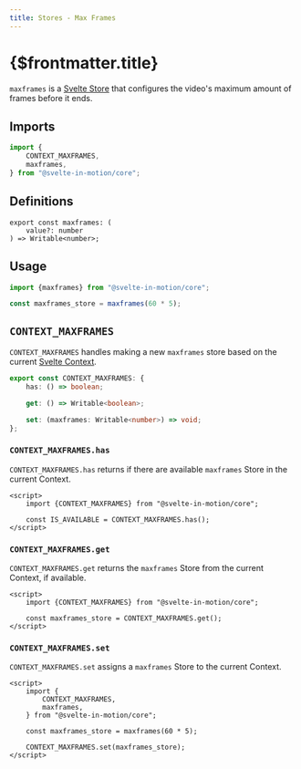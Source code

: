 ```yaml
---
title: Stores - Max Frames
---
```


# {$frontmatter.title}

`maxframes` is a [Svelte Store](https://svelte.dev/docs#run-time-svelte-store-writable) that configures the video's maximum amount of frames before it ends.

## Imports

```typescript
import {
    CONTEXT_MAXFRAMES,
    maxframes,
} from "@svelte-in-motion/core";
```

## Definitions

```
export const maxframes: (
    value?: number
) => Writable<number>;
```

## Usage

```typescript
import {maxframes} from "@svelte-in-motion/core";

const maxframes_store = maxframes(60 * 5);
```

## `CONTEXT_MAXFRAMES`

`CONTEXT_MAXFRAMES` handles making a new `maxframes` store based on the current [Svelte Context](https://svelte.dev/docs#run-time-svelte-setcontext).

```typescript
export const CONTEXT_MAXFRAMES: {
    has: () => boolean;

    get: () => Writable<boolean>;

    set: (maxframes: Writable<number>) => void;
};
```

### `CONTEXT_MAXFRAMES.has`

`CONTEXT_MAXFRAMES.has` returns if there are available `maxframes` Store in the current Context.

```svelte
<script>
    import {CONTEXT_MAXFRAMES} from "@svelte-in-motion/core";

    const IS_AVAILABLE = CONTEXT_MAXFRAMES.has();
</script>
```

### `CONTEXT_MAXFRAMES.get`

`CONTEXT_MAXFRAMES.get` returns the `maxframes` Store from the current Context, if available.

```svelte
<script>
    import {CONTEXT_MAXFRAMES} from "@svelte-in-motion/core";

    const maxframes_store = CONTEXT_MAXFRAMES.get();
</script>
```

### `CONTEXT_MAXFRAMES.set`

`CONTEXT_MAXFRAMES.set` assigns a `maxframes` Store to the current Context.

```svelte
<script>
    import {
        CONTEXT_MAXFRAMES,
        maxframes,
    } from "@svelte-in-motion/core";

    const maxframes_store = maxframes(60 * 5);

    CONTEXT_MAXFRAMES.set(maxframes_store);
</script>
```
